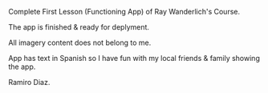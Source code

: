 Complete First Lesson (Functioning App) of Ray Wanderlich's Course.

The app is finished & ready for deplyment.

All imagery content does not belong to me.

App has text in Spanish so I have fun with my local friends & family showing the app.

Ramiro Diaz.
